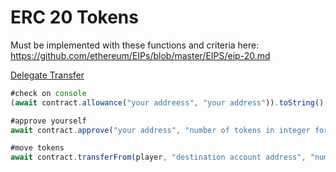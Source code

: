 # ERC 20 Tokens

Must be implemented with these functions and criteria here: https://github.com/ethereum/EIPs/blob/master/EIPS/eip-20.md

<u>Delegate Transfer</u>

```javascript
#check on console
(await contract.allowance("your addreess", "your address")).toString()

#approve yourself
await contract.approve("your address", "number of tokens in integer format")

#move tokens
await contract.transferFrom(player, "destination account address", "number of tokens")
```

